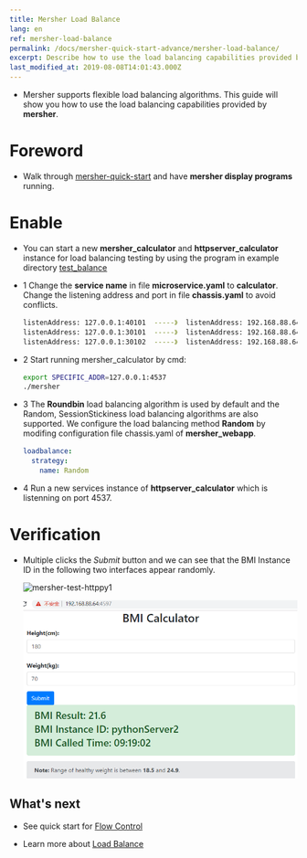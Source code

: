 ```yaml
---
title: Mersher Load Balance
lang: en
ref: mersher-load-balance
permalink: /docs/mersher-quick-start-advance/mersher-load-balance/
excerpt: Describe how to use the load balancing capabilities provided by Mersher
last_modified_at: 2019-08-08T14:01:43.000Z
---
```


- Mersher supports flexible load balancing algorithms. This guide will show you how to use the load balancing capabilities provided by **mersher**.

# Foreword

- Walk through [mersher-quick-start](/docs/mersher-quick-start/) and have **mersher display programs** running.

# Enable

- You can start a new **mersher_calculator** and **httpserver_calculator** instance for load balancing testing by using the program in example directory [test_balance](https://github.com/apache/servicecomb-mesher/tree/master/examples/quick_start/test_balance)

- 1 Change the **service name** in file **microservice.yaml** to **calculator**. Change the listening address and port in file **chassis.yaml** to avoid conflicts.

  ```bash
  listenAddress: 127.0.0.1:40101  -----》  listenAddress: 192.168.88.64:40102
  listenAddress: 127.0.0.1:30101  -----》  listenAddress: 192.168.88.64:30108
  listenAddress: 127.0.0.1:30102  -----》  listenAddress: 192.168.88.64:30109
  ```

- 2 Start running mersher_calculator by cmd:

  ```bash
  export SPECIFIC_ADDR=127.0.0.1:4537
  ./mersher
  ```

- 3 The **Roundbin** load balancing algorithm is used by default and the Random, SessionStickiness load balancing algorithms are also supported. We configure the load balancing method **Random** by modifing configuration file chassis.yaml of **mersher_webapp**.

  ```yaml
  loadbalance:
    strategy:
      name: Random
  ```

- 4 Run a new services instance of **httpserver_calculator** which is listenning on port 4537.

# Verification

- Multiple clicks the _Submit_ button and we can see that the BMI Instance ID in the following two interfaces appear randomly.

  ![mersher-test-httppy1](/assets/images/mersher/mersher-testpythonhttp.png)<br>

  ![mersher-test-httppy2](/assets/images/mersher/mersher-testpythonhttp2.png)

## What's next

- See quick start for [Flow Control](/docs/mersher-quick-start-advance/mersher-flow-control/)

- Learn more about [Load Balance](/users/service-configurations/#负载均衡策略)
